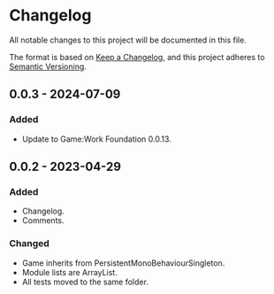 # Changelog

All notable changes to this project will be documented in this file.

The format is based on [Keep a Changelog](https://keepachangelog.com/en/1.0.0/),
and this project adheres to [Semantic Versioning](https://semver.org/spec/v2.0.0.html).

## 0.0.3 - 2024-07-09

### Added
- Update to Game:Work Foundation 0.0.13.

## 0.0.2 - 2023-04-29

### Added
- Changelog.
- Comments.

### Changed
- Game inherits from PersistentMonoBehaviourSingleton.
- Module lists are ArrayList.
- All tests moved to the same folder.
